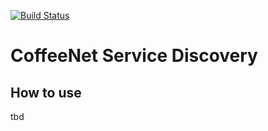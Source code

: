 [![Build Status](https://travis-ci.org/coffeenet/coffeenet-discovery.svg?branch=master)](https://travis-ci.org/coffeenet/coffeenet-discovery)

# CoffeeNet Service Discovery

## How to use

tbd